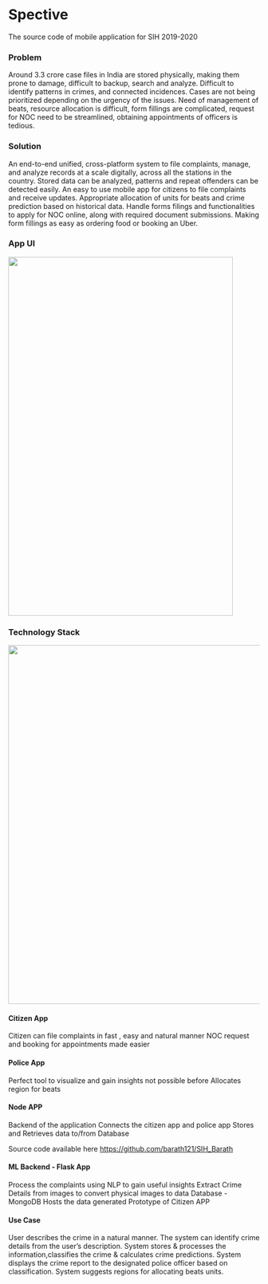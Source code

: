 # Spective 
The source code of mobile application for SIH 2019-2020


### Problem

Around 3.3 crore case files in India are stored physically, making them prone to damage, difficult to backup, search and analyze.
Difficult to identify patterns in crimes, and connected incidences.
Cases are not being prioritized depending on the urgency of the issues.
Need of management of beats, resource allocation is difficult, form fillings are complicated, request for NOC need to be streamlined, obtaining appointments of officers is tedious.


### Solution

An end-to-end unified, cross-platform system to file complaints, manage, and analyze records at a scale digitally, across all the stations in the country.
Stored data can be analyzed, patterns and repeat offenders can be detected easily.
An easy to use mobile app for citizens to file complaints and receive updates.
Appropriate allocation of units for beats and crime prediction based on historical data.
Handle forms filings and functionalities to apply for NOC online, along with required document submissions. 
Making form fillings as easy as ordering food or booking an Uber.

### App UI
 <img src="https://user-images.githubusercontent.com/42350771/75901932-46c14300-5e65-11ea-8dc2-5d76e95f7b1a.gif" width="450" height="720">

### Technology Stack
 <img src="https://user-images.githubusercontent.com/42350771/75901299-4d9b8600-5e64-11ea-9dc3-1798ff7714a2.png" width="768" height="720">

#### Citizen App
Citizen can file complaints in fast , easy and natural manner
NOC request and booking for appointments made easier
#### Police App
Perfect tool to visualize and gain insights not possible before
Allocates region for beats
#### Node APP
Backend of the application
Connects the citizen app and police app
Stores and Retrieves data to/from Database

Source code available here https://github.com/barath121/SIH_Barath

#### ML Backend - Flask App
Process the complaints using NLP to gain useful insights
Extract Crime Details from images to convert physical images to data
Database - MongoDB
Hosts the data generated
Prototype of Citizen APP

#### Use Case

User describes the crime in a natural manner. The system can  identify crime details from the user’s description.
System stores & processes the information,classifies the crime & calculates crime predictions.
System displays the crime report to the designated police officer based on classification.
System suggests regions for allocating beats units.
